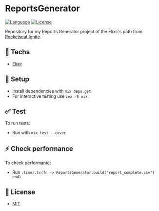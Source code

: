 # ReportsGenerator

[![Language](https://img.shields.io/badge/language-elixir-purple)](https://img.shields.io/badge/language-elixir-purple) [![License](https://img.shields.io/badge/license-MIT-lightgrey)](/LICENSE)

Repository for my Reports Generator project of the Elixir's path from [Rocketseat Ignite](https://rocketseat.com.br).

## :rocket: Techs

* [Elixir](https://elixir-lang.org/)

## :wrench: Setup

  * Install dependencies with `mix deps.get`
  * For interactive testing use `iex -S mix`

## :white_check_mark: Test

To run tests:

* Run with `mix test --cover`

## :zap: Check performance

To check performante:

* Run `:timer.tc(fn -> ReportsGenerator.build("report_complete.csv") end)`

## :page_facing_up: License

* [MIT](/LICENSE.txt)
